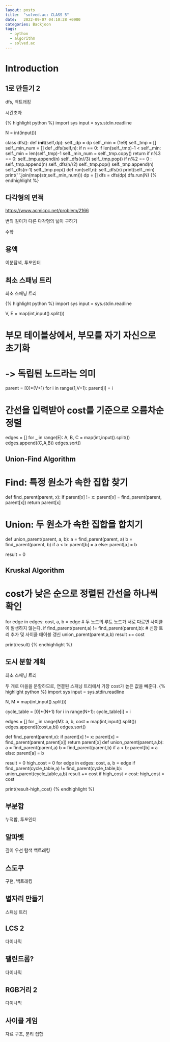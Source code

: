 ```yaml
---
layout: posts
title:  "solved.ac: CLASS 5"
date:   2022-09-07 04:10:28 +0900
categories: Backjoon
tags:
  - python
  - algorithm
  - solved.ac
---
```


# Introduction

## 1로 만들기 2

dfs, 백트래킹

시간초과

{% highlight python %}
import sys
input = sys.stdin.readline

N = int(input())

class dfs():
    def __init__(self,dp):
        self._dp = dp
        self._min = (1e9)
        self._tmp = []
        self._min_num = []
    def _dfs(self,n):
        if n == 0:
            if len(self._tmp)-1 < self._min:
                self._min = len(self._tmp)-1
                self._min_num = self._tmp.copy()
            return
        if n%3 == 0:
            self._tmp.append(n)
            self._dfs(n//3)
            self._tmp.pop()
        if n%2 == 0 :
            self._tmp.append(n)
            self._dfs(n//2)
            self._tmp.pop()
        self._tmp.append(n)
        self._dfs(n-1)
        self._tmp.pop()
    def run(self,n):
        self._dfs(n)
        print(self._min)
        print(' '.join(map(str,self._min_num)))
dp = []
dfs = dfs(dp)
dfs.run(N)
{% endhighlight %}

## 다각형의 면적

https://www.acmicpc.net/problem/2166

변의 길이가 다른 다각형의 넓이 구하기

수학

## 용액

이분탐색, 투포인터

## 최소 스패닝 트리

최소 스패닝 트리

{% highlight python %}
import sys
input = sys.stdin.readline

V, E = map(int,input().split())

# 부모 테이블상에서, 부모를 자기 자신으로 초기화
#   -> 독립된 노드라는 의미
parent = [0]*(V+1)
for i in range(1,V+1):
    parent[i] = i

# 간선을 입력받아 cost를 기준으로 오름차순 정렬
edges = []
for _ in range(E):
    A, B, C = map(int,input().split())
    edges.append((C,A,B))
edges.sort()

## Union-Find Algorithm
# Find: 특정 원소가 속한 집합 찾기
def find_parent(parent, x):
    if parent[x] != x:
        parent[x] = find_parent(parent, parent[x])
    return parent[x]
# Union: 두 원소가 속한 집합을 합치기
def union_parent(parent, a, b):
    a = find_parent(parent, a)
    b = find_parent(parent, b)
    if a < b:
        parent[b] = a
    else:
        parent[a] = b

result = 0
## Kruskal Algorithm
# cost가 낮은 순으로 정렬된 간선을 하나씩 확인
for edge in edges:
    cost, a, b = edge
    # 두 노드의 루트 노드가 서로 다르면 사이클이 발생하지 않는다.
    if find_parent(parent,a) != find_parent(parent,b):
        # 신장 트리 추가 및 사이클 태이블 갱신
        union_parent(parent,a,b)
        result += cost

print(result)
{% endhighlight %}

## 도시 분할 계획

최소 스패닝 트리

두 개로 마을을 분할하므로, 연결된 스패닝 트리에서 가장 cost가 높은 값을 빼준다.
{% highlight python %}
import sys
input = sys.stdin.readline

N, M = map(int,input().split())

cycle_table = [0]*(N+1)
for i in range(N+1):
    cycle_table[i] = i

edges = []
for _ in range(M):
    a, b, cost = map(int,input().split())
    edges.append((cost,a,b))
edges.sort()

def find_parent(parent,x):
    if parent[x] != x:
        parent[x] = find_parent(parent,parent[x])
    return parent[x]
def union_parent(parent,a,b):
    a = find_parent(parent,a)
    b = find_parent(parent,b)
    if a < b:
        parent[b] = a
    else:
        parent[a] = b

result = 0
high_cost = 0
for edge in edges:
    cost, a, b = edge
    if find_parent(cycle_table,a) != find_parent(cycle_table,b):
        union_parent(cycle_table,a,b)
        result += cost
        if high_cost < cost:
            high_cost = cost

print(result-high_cost)
{% endhighlight %}

## 부분합

누적합, 투포인터

## 알파벳

깊이 우선 탐색
백트래킹

## 스도쿠

구현, 백트래킹

## 별자리 만들기

스패닝 트리

## LCS 2

다이나믹

## 팰린드롬?

다이나믹

## RGB거리 2

다이나믹

## 사이클 게임

자료 구조, 분리 집합